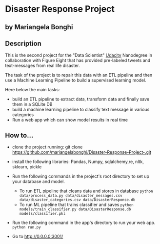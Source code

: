 # Disaster Response Project  

## by Mariangela Bonghi


## Description
This is the second project for the "Data Scientist" [Udacity](https://www.udacity.com) Nanodegree
in collaboration with Figure Eight that has provided pre-labeled tweets and text-messages from
real life disaster.

The task of the project is to repair this data with an ETL pipeline
and then use a Machine Learning Pipeline to build a supervised learning model.

Here below the main tasks:

- build an ETL pipeline to extract data, transform data and finally save them in a SQLite DB
- build a machine learning pipeline to classify text message in various categories
- Run a web app which can show model results in real time


## How to...

- clone the project running:
git clone https://github.com/mariangelabonghi/Disaster-Response-Project-.git
- install the following libraries: Pandas, Numpy, sqlalchemy,re, nltk, sklearn, pickle
- Run the following commands in the project's root directory to set up your database and model.

    - To run ETL pipeline that cleans data and stores in database
        `python data/process_data.py data/disaster_messages.csv data/disaster_categories.csv data/DisasterResponse.db`
    - To run ML pipeline that trains classifier and saves
        `python models/train_classifier.py data/DisasterResponse.db models/classifier.pkl`

- Run the following command in the app's directory to run your web app.
    `python run.py`

- Go to http://0.0.0.0:3001/
